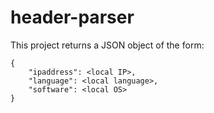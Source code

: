 # header-parser

This project returns a JSON object of the form:
</br>
```
{
    "ipaddress": <local IP>,
    "language": <local language>,
    "software": <local OS>
}